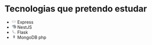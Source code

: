 # Tecnologias que pretendo estudar

- <img src="assets/express.svg" width="14" /> Express
- <img src="assets/nestjs.svg" width="14" /> NestJS
- <img src="assets/flask.svg" width="14" /> Flask
- <img src="assets/mongodb.svg" width="14" /> MongoDB
php
